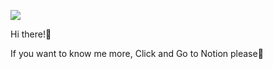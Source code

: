 <a href="https://massive-jury-352.notion.site/Sunwoo-Lim-16fc0ddcfbe98072bfcdd0438d6ca991?pvs=74" target="_blank"><img src="https://img.shields.io/badge/Notion-000000?style=flat-square&logo=Notion&logoColor=white"/></a><br/>

Hi there!👋

If you want to know me more, Click and Go to Notion please💫
